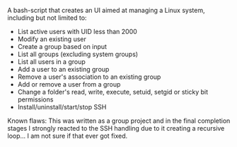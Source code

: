 A bash-script that creates an UI aimed at managing a Linux system, including but not limited to: 
- List active users with UID less than 2000
- Modify an existing user
- Create a group based on input
- List all groups (excluding system groups)
- List all users in a group
- Add a user to an existing group
- Remove a user's association to an existing group
- Add or remove a user from a group
- Change a folder's read, write, execute, setuid, setgid or sticky bit permissions
- Install/uninstall/start/stop SSH

Known flaws: This was written as a group project and in the final completion stages I strongly reacted to the SSH handling due to it creating a recursive loop... I am not sure if that ever got fixed.
